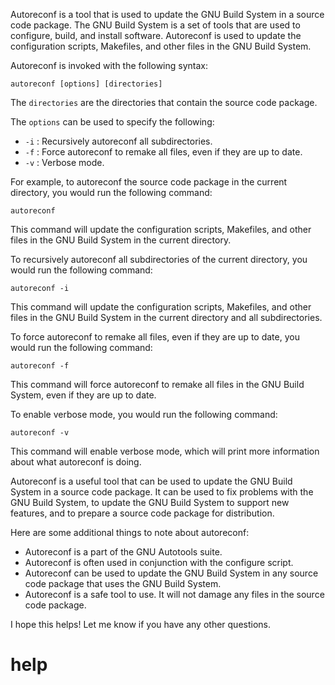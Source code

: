 Autoreconf is a tool that is used to update the GNU Build System in a source code package. The GNU Build System is a set of tools that are used to configure, build, and install software. Autoreconf is used to update the configuration scripts, Makefiles, and other files in the GNU Build System.

Autoreconf is invoked with the following syntax:

```
autoreconf [options] [directories]
```

The `directories` are the directories that contain the source code package.

The `options` can be used to specify the following:

* `-i` : Recursively autoreconf all subdirectories.
* `-f` : Force autoreconf to remake all files, even if they are up to date.
* `-v` : Verbose mode.

For example, to autoreconf the source code package in the current directory, you would run the following command:

```
autoreconf
```

This command will update the configuration scripts, Makefiles, and other files in the GNU Build System in the current directory.

To recursively autoreconf all subdirectories of the current directory, you would run the following command:

```
autoreconf -i
```

This command will update the configuration scripts, Makefiles, and other files in the GNU Build System in the current directory and all subdirectories.

To force autoreconf to remake all files, even if they are up to date, you would run the following command:

```
autoreconf -f
```

This command will force autoreconf to remake all files in the GNU Build System, even if they are up to date.

To enable verbose mode, you would run the following command:

```
autoreconf -v
```

This command will enable verbose mode, which will print more information about what autoreconf is doing.

Autoreconf is a useful tool that can be used to update the GNU Build System in a source code package. It can be used to fix problems with the GNU Build System, to update the GNU Build System to support new features, and to prepare a source code package for distribution.

Here are some additional things to note about autoreconf:

* Autoreconf is a part of the GNU Autotools suite.
* Autoreconf is often used in conjunction with the configure script.
* Autoreconf can be used to update the GNU Build System in any source code package that uses the GNU Build System.
* Autoreconf is a safe tool to use. It will not damage any files in the source code package.

I hope this helps! Let me know if you have any other questions.




# help 

```

```
